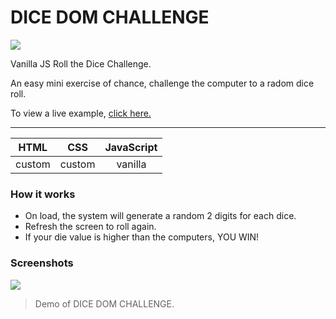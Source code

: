 # DICE DOM CHALLENGE

![](https://encrypted-tbn0.gstatic.com/images?q=tbn:ANd9GcR_MsjMWt8ytCUDmMbKRMO6-Ht6_DHfCMoeKg&usqp=CAU)

Vanilla JS Roll the Dice Challenge.

An easy mini exercise of chance, challenge the computer to a radom dice roll.

To view a live example, [click here.](https://lordsauron5.github.io/DICE-DOM-CHALLENGE/ "click here.")


------------

|   HTML | CSS | JavaScript  |
| :------------: | :------------: | :------------: |
|  custom | custom  | vanilla  |


### How it works

- On load, the system will generate a random 2 digits for each dice.
- Refresh the screen to roll again.
- If your die value is higher than the computers, YOU WIN!


### Screenshots


![](https://media3.giphy.com/media/v1.Y2lkPTc5MGI3NjExY2M2ODhkN2QyNDYyYTIyZDA0MjFkNGVhZWVmMDc5MjkzNWI3ZWNhYSZjdD1n/qEE9bY3XLY0EpznsS4/giphy.gif)

> Demo of DICE DOM CHALLENGE.
